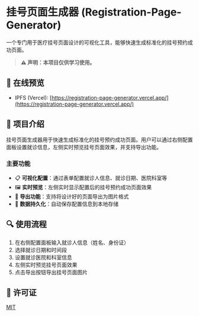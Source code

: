 # 挂号页面生成器 (Registration-Page-Generator)

一个专门用于医疗挂号页面设计的可视化工具，能够快速生成标准化的挂号预约成功页面。

> **⚠️ 声明：本项目仅供学习使用。**

## 🌟 在线预览

- IPFS (Vercel): [https://registration-page-generator.vercel.app/](https://registration-page-generator.vercel.app/)

## 📝 项目介绍

挂号页面生成器用于快速生成标准化的挂号预约成功页面。用户可以通过右侧配置面板设置就诊信息，左侧实时预览挂号页面效果，并支持导出功能。

### 主要功能

- 📋 **可视化配置**：通过表单配置就诊人信息、就诊日期、医院科室等
- 🖼️ **实时预览**：左侧实时显示配置后的挂号预约成功页面效果
- 💾 **导出功能**：支持将设计好的页面导出为图片格式
- 🔄 **数据持久化**：自动保存配置信息到本地存储


## 🔍 使用流程

1. 在右侧配置面板输入就诊人信息（姓名、身份证）
2. 选择就诊日期和时间段
3. 设置就诊医院和科室信息
4. 左侧实时预览挂号页面效果
5. 点击导出按钮导出挂号页面图片

## 📄 许可证

[MIT](LICENSE)